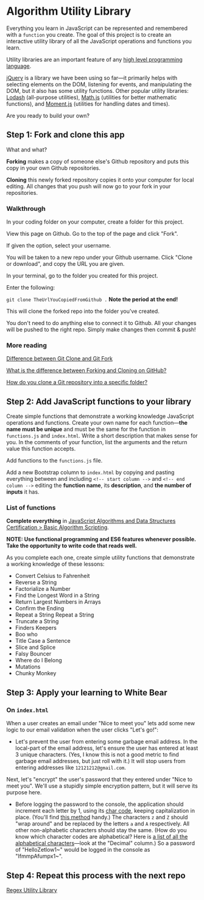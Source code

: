 # Algorithm Utility Library

Everything you learn in JavaScript can be represented and remembered with a `function` you create. The goal of this project is to create an interactive utility library of all the JavaScript operations and functions you learn.

Utility libraries are an important feature of any [high level programming language](https://en.wikipedia.org/wiki/High-level_programming_language).

[jQuery](https://jquery.com/) is a library we have been using so far—it primarily helps with selecting elements on the DOM, listening for events, and manipulating the DOM, but it also has some utility functions. Other popular utility libraries: [Lodash](https://lodash.com/) (all-purpose utilities), [Math.js](https://mathjs.org/) (utilities for better mathematic functions), and [Moment.js](https://momentjs.com/) (utilities for handling dates and times).

Are you ready to build your own?

## Step 1: Fork and clone this app

What and what?

**Forking** makes a copy of someone else's Github repository and puts this copy in your own Github repositories.

**Cloning** this newly forked repository copies it onto your computer for local editing. All changes that you push will now go to your fork in your repositories.

### Walkthrough

In your coding folder on your computer, create a folder for this project.

View this page on Github. Go to the top of the page and click "Fork".

If given the option, select your username.

You will be taken to a new repo under your Github username. Click "Clone or download", and copy the URL you are given.

In your terminal, go to the folder you created for this project.

Enter the following:

`git clone TheUrlYouCopiedFromGithub .` **Note the period at the end!**

This will clone the forked repo into the folder you've created.

You don't need to do anything else to connect it to Github. All your changes will be pushed to the right repo. Simply make changes then commit & push!

### More reading

[Difference between Git Clone and Git Fork](https://www.toolsqa.com/git/difference-between-git-clone-and-git-fork/)

[What is the difference between Forking and Cloning on GitHub?](https://stackoverflow.com/questions/7057194/what-is-the-difference-between-forking-and-cloning-on-github)

[How do you clone a Git repository into a specific folder?](https://stackoverflow.com/questions/651038/how-do-you-clone-a-git-repository-into-a-specific-folder)

## Step 2: Add JavaScript functions to your library

Create simple functions that demonstrate a working knowledge JavaScript operations and functions. Create your own name for each function—**the name must be unique** and must be the same for the function in `functions.js` and `index.html`. Write a short description that makes sense for you. In the comments of your function, list the arguments and the return value this function accepts.

Add functions to the `functions.js` file.

Add a new Bootstrap column to `index.html` by copying and pasting everything between and including `<!-- start column -->` and `<!-- end column -->` editing the **function name**, its **description**, and **the number of inputs** it has.

### List of functions

**Complete everything** in [JavaScript Algorithms and Data Structures Certification > Basic Algorithm Scripting](https://www.freecodecamp.org/learn/).

**NOTE: Use functional programming and ES6 features whenever possible. Take the opportunity to write code that reads well.**

As you complete each one, create simple utility functions that demonstrate a working knowledge of these lessons:

-  Convert Celsius to Fahrenheit
-  Reverse a String
-  Factorialize a Number
-  Find the Longest Word in a String
-  Return Largest Numbers in Arrays
-  Confirm the Ending
-  Repeat a String Repeat a String
-  Truncate a String
-  Finders Keepers
-  Boo who
-  Title Case a Sentence
-  Slice and Splice
-  Falsy Bouncer
-  Where do I Belong
-  Mutations
-  Chunky Monkey

## Step 3: Apply your learning to White Bear

### On `index.html`

When a user creates an email under "Nice to meet you" lets add some new logic to our email validation when the user clicks "Let's go!":

-  Let's prevent the user from entering some garbage email address. In the local-part of the email address, let's ensure the user has entered at least 3 unique characters. (Yes, I know this is not a good metric to find garbage email addresses, but just roll with it.) It will stop users from entering addresses like `12121212@gmail.com`.

Next, let's "encrypt" the user's password that they entered under "Nice to meet you". We'll use a stupidly simple encryption pattern, but it will serve its purpose here.

-  Before logging the password to the console, the application should increment each letter by 1, using its [char code](https://www.cambiaresearch.com/articles/15/javascript-char-codes-key-codes), keeping capitalization in place. (You'll find [this method](https://developer.mozilla.org/en-US/docs/Web/JavaScript/Reference/Global_Objects/String/charCodeAt) handy.) The characters `z` and `Z` should "wrap around" and be replaced by the letters `a` and `A` respectively. All other non-alphabetic characters should stay the same. (How do you know which character codes are alphabetical? Here is [a list of all the alphabetical characters](https://www.kerryr.net/pioneers/ascii2.htm)—look at the "Decimal" column.) So a password of "HelloZetlow1~" would be logged in the console as "IfmmpAfumpx1~".

## Step 4: Repeat this process with the next repo

[Regex Utility Library](https://github.com/punchcode-fullstack/regex-utility-library)
